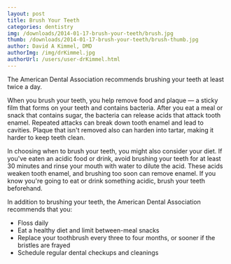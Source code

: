 ```yaml
---
layout: post
title: Brush Your Teeth
categories: dentistry
img: /downloads/2014-01-17-brush-your-teeth/brush.jpg
thumb: /downloads/2014-01-17-brush-your-teeth/brush-thumb.jpg
author: David A Kimmel, DMD
authorImg: /img/drKimmel.jpg
authorUrl: /users/user-drKimmel.html
---
```

The American Dental Association recommends brushing your teeth at least twice a day.

When you brush your teeth, you help remove food and plaque — a sticky film that forms on your teeth and contains bacteria. After you eat a meal or snack that contains sugar, the bacteria can release acids that attack tooth enamel. Repeated attacks can break down tooth enamel and lead to cavities. Plaque that isn't removed also can harden into tartar, making it harder to keep teeth clean.

In choosing when to brush your teeth, you might also consider your diet. If you've eaten an acidic food or drink, avoid brushing your teeth for at least 30 minutes and rinse your mouth with water to dilute the acid. These acids weaken tooth enamel, and brushing too soon can remove 
enamel. If you know you're going to eat or drink something acidic, brush your teeth beforehand.

In addition to brushing your teeth, the American Dental Association recommends that you:

* Floss daily
* Eat a healthy diet and limit between-meal snacks
* Replace your toothbrush every three to four months, or sooner if the bristles are frayed
* Schedule regular dental checkups and cleanings